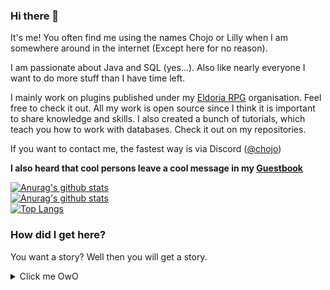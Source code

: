 ### Hi there 👋

It's me! You often find me using the names Chojo or Lilly when I am somewhere around in the internet (Except here
for no reason).

I am passionate about Java and SQL (yes...). Also like nearly everyone I want to do more stuff than I have time left.

I mainly work on plugins published under my [Eldoria RPG](https://github.com/eldoriarpg) organisation. Feel free to
check it out. All my work is open source since I think it is important to share knowledge and skills. I also created a
bunch of tutorials, which teach you how to work with databases. Check it out on my repositories.

If you want to contact me, the fastest way is via
Discord ([@chojo](https://discordapp.com/users/214347948316819456/))

**I also heard that cool persons leave a cool message in
my [Guestbook](https://github.com/RainbowDashLabs/RainbowDashLabs/discussions/1)**

[![Anurag's github stats](https://github-readme-stats.vercel.app/api?username=RainbowDashLabs&show_icons=true&count_private=true&theme=radical&layout=compact)](https://github.com/anuraghazra/github-readme-stats)\
[![Anurag's github stats](https://github-readme-stats.vercel.app/api/wakatime?username=chojo&theme=radical&layout=compact&custom_title=My%20Timesinks)](https://github.com/anuraghazra/github-readme-stats)\
[![Top Langs](https://github-readme-stats.vercel.app/api/top-langs/?username=RainbowDashLabs&theme=radical&layout=compact)](https://github.com/anuraghazra/github-readme-stats)

### How did I get here?

You want a story? Well then you will get a story.

<details>
  <summary>Click me OwO</summary>

#### The earlies

My first attempt with programming was with 16. However I didn’t really got into it and slowly crawled through the first
20 pages or so of a book for java 6, which I got from a friend. After this I stopped and never touched it again.

After finishing high school I wasn't really sure what to do in the future. I had the dream of doing “something” with
computers, because I was really into gaming and stuff, but I decided to take a year off and to something useful for
humankind, just to be sure. After spending a year with explaining to old people how to send an email or removing several
adware or other bad stuff from their pcs, I decided to spend a fortune amount of money on a private university to learn
what I dreamed of: Gamedesign.

#### Let's learn

When I started studying in 2016 I was already 20 years old. I was a bit worried since some of my fellow student already
had plenty of experience with programming. But it turns out that the guys which were the loudest actually weren’t that
great. Also it turns out that gamedesign was way less programming and way more actual gamedesign. Our studies on this
were very low level and just scratched the surface. Most of the stuff I learned regarding programming was mostly self
taught. During my studies I worked with c# and the unity engine, which kinda taught me object orientated programming,
but unity also encourages you to a lot bad stuff like singletons and stuff which “just works”. I also did some stuff
with Unreal 4 but only used the visual node editor. No c++ here.

Beside the programming at university I also started with java programming in 2019. A bit more than two years after I
started studying. My first project was a discord bot, which I would rewrite several times in the future and which
actually taught me a lot about abstraction, what interfaces and abstract classes are, but that was way in the future.

After 5 semesters it was time for the internship semester.

So it was time for applications to strange people \o/ But first its time for a recap what I had learned until now,
because this would be what really matters (I thought).

**Languages**:

- C# with unity style – Not really the stuff to be proud of
- Java – Just started that. I would call it solid basics
- C++ - I know that it exists...
- Python – completely unknown
- SQL – Uhmmm that looks like witchcraft.

**Style**:
Object orientated programming was only topic in a very short course and not really taught actively. Also our projects
were mostly focused on “please just work” and the code was never revised by any tutor so I did what I thought would be
good (It wasn’t). So general constructs like abstraction with interfaces or abstract classes were pretty unknown and
only used by accident.

**Databases**:
I have no idea how these work. Seems complicated so I skipped it.

#### Time to work

When it comes to applications I didn’t had much self confidence, but one of my professors reached out to me because he
thought I would have the potential to do something different. He pointed me on a data science company which we visited
when we learned stuff about AI (Pretty much the best module we had). I didn’t had any contact with data science till
this moment, so I thought it really could be interesting. And boy it was…

The internship lasted one full semester with around 30 hours per week. My first task was to use some python framework
and do some data transformation. Just one problem: I never used python and only heard of it. So I just grabbed one of my
random ebooks the weekend before my internship started and read it. 200 pages of starter stuff. It kinda worked and I
wasn’t this clueless on my first day. But since I was a gamedesigner we thought it would be better to stay in my domain
for the start so I worked on a 3d dynamical generated data representation in unity. Beside my python script I wrote at
the start to transform the data for the representation I didn’t had much contact with the company topics.

But since the prototype was done after some time we needed some new work for me. And now you guess what it was: A
Database. The only topic I really tried to avoid the whole time. Now I needed to adapt to this new world and started
with learning SQL. It was a long way and I started to love and hate it, but in the end only the love stayed. I also
dived more into python. My constant companion was the database and python documentation. It was a tough journey, but in
the end it payed of and I got and job offer from the same company to join them as a working student. I joined them and
was finally able to ditch my old part time job and do some programming.

During my work I also improved my java skills by reading some books and a bunch of documentation. And also a lot of
practice. Most of my projects were rewritten after some time. I also started to work more with databases in my free
time, which really helped me also with improving at my work. Beside my discord bot I was working on I started with
programming minecraft plugins, which made my love for games stay awake and I still had the chance to do some kind of
gamedesign and game programming. All this just to decide that I want to stay at the data science company and don’t want
to develop games at all. So I finished my bachelor and started working full time in the company where I still work
today.

### So how did I get here?

1. A lot of private programming in my free time. Not related to my studies at all.\
   In some weeks I spend 20 hours or more on programming of private projects. This practice allowed me to make a lot
   mistakes and just try stuff.
2. Listen to people who know what they do.\
   I was lucky and had some friends which were way more experienced than me. These friends told me when I was doing bad
   stuff and also send me helpful links to documentations which taught me a lot of best practices.
3. Ask when you have problems\
   Programmers tend to just try until it works and often take the first working solution. Sadly this solution is often
   not the best working solution
4. Don’t trust YouTube\
   Most YouTube videos are bad when it comes to programming for several reasons. Most motivated people are the newest
   and don’t know what the best practise is. You can’t correct mistakes in videos and wrong videos are online for ages
5. Use official sources\
   If you have a problem with java read the java documentation. Same for python or your database. All these languages
   and applications have very good documentation which will help you improving your skills. There are also a lot of good
   books out there which will help you learning new languages or using databases
6. Find a buddy for code review\
   Find a friend. Ideally this friend is more experienced than you, but it can also be one with the same experience.
   Review each other code and look for pitfalls or silly mistakes and discuss about general design choices. Good
   software is 30% writing of new code and 70% rewriting and thinking about the implementation.
7. Google\
   The most important skill of a programmer is google. We don’t know everything, but we know where to find it.

   </details>
